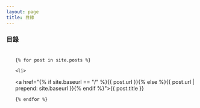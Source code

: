 ```yaml
---
layout: page
title: 目錄
---
```

### 目錄<br><br>

<!-- Posts Title List-->
<ul>

	{% for post in site.posts %}

	<li>
<a href="{% if site.baseurl == "/" %}{{ post.url }}{% else %}{{ post.url | prepend: site.baseurl }}{% endif %}">{{ post.title }}</a>

			

	{% endfor %}

</ul>

<br>